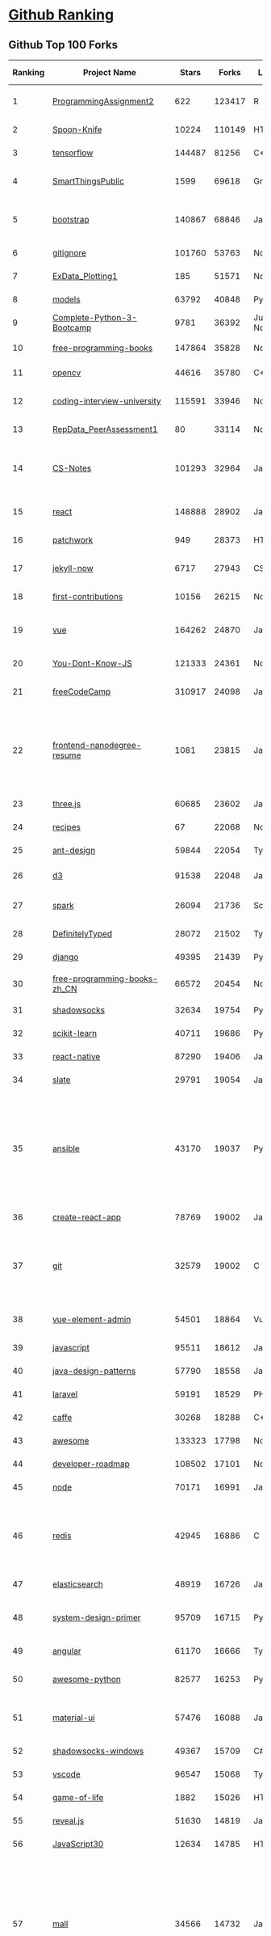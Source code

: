 [Github Ranking](../README.md)
==========

## Github Top 100 Forks

| Ranking | Project Name | Stars | Forks | Language | Open Issues | Description | Last Commit |
| ------- | ------------ | ----- | ----- | -------- | ----------- | ----------- | ----------- |
| 1 | [ProgrammingAssignment2](https://github.com/rdpeng/ProgrammingAssignment2) | 622 | 123417 | R | 3128 | Repository for Programming Assignment 2 for R Programming on Coursera | 2020-05-19T05:56:33Z |
| 2 | [Spoon-Knife](https://github.com/octocat/Spoon-Knife) | 10224 | 110149 | HTML | 14954 | This repo is for demonstration purposes only. | 2020-05-19T10:25:14Z |
| 3 | [tensorflow](https://github.com/tensorflow/tensorflow) | 144487 | 81256 | C++ | 3619 | An Open Source Machine Learning Framework for Everyone | 2020-05-19T09:36:01Z |
| 4 | [SmartThingsPublic](https://github.com/SmartThingsCommunity/SmartThingsPublic) | 1599 | 69618 | Groovy | 1709 | SmartThings open-source DeviceTypeHandlers and SmartApps code | 2020-05-19T10:16:57Z |
| 5 | [bootstrap](https://github.com/twbs/bootstrap) | 140867 | 68846 | JavaScript | 378 | The most popular HTML, CSS, and JavaScript framework for developing responsive, mobile first projects on the web. | 2020-05-19T05:34:30Z |
| 6 | [gitignore](https://github.com/github/gitignore) | 101760 | 53763 | None | 133 | A collection of useful .gitignore templates | 2020-05-18T14:51:07Z |
| 7 | [ExData_Plotting1](https://github.com/rdpeng/ExData_Plotting1) | 185 | 51571 | None | 624 | Plotting Assignment 1 for Exploratory Data Analysis | 2020-05-17T19:28:36Z |
| 8 | [models](https://github.com/tensorflow/models) | 63792 | 40848 | Python | 906 | Models and examples built with TensorFlow | 2020-05-19T07:37:53Z |
| 9 | [Complete-Python-3-Bootcamp](https://github.com/Pierian-Data/Complete-Python-3-Bootcamp) | 9781 | 36392 | Jupyter Notebook | 60 | Course Files for Complete Python 3 Bootcamp Course on Udemy | 2020-05-13T04:46:35Z |
| 10 | [free-programming-books](https://github.com/EbookFoundation/free-programming-books) | 147864 | 35828 | None | 51 | :books: Freely available programming books | 2020-05-19T02:36:16Z |
| 11 | [opencv](https://github.com/opencv/opencv) | 44616 | 35780 | C++ | 1787 | Open Source Computer Vision Library | 2020-05-19T09:16:15Z |
| 12 | [coding-interview-university](https://github.com/jwasham/coding-interview-university) | 115591 | 33946 | None | 55 | A complete computer science study plan to become a software engineer. | 2020-05-16T18:16:52Z |
| 13 | [RepData_PeerAssessment1](https://github.com/rdpeng/RepData_PeerAssessment1) | 80 | 33114 | None | 285 | Peer Assessment 1 for Reproducible Research | 2020-05-18T15:00:35Z |
| 14 | [CS-Notes](https://github.com/CyC2018/CS-Notes) | 101293 | 32964 | Java | 44 | :books: 技术面试必备基础知识、Leetcode、计算机操作系统、计算机网络、系统设计、Java、Python、C++ | 2020-05-13T14:24:03Z |
| 15 | [react](https://github.com/facebook/react) | 148888 | 28902 | JavaScript | 601 | A declarative, efficient, and flexible JavaScript library for building user interfaces. | 2020-05-19T09:04:22Z |
| 16 | [patchwork](https://github.com/jlord/patchwork) | 949 | 28373 | HTML | 1368 | All the Git-it Workshop completers!  | 2020-05-19T07:55:52Z |
| 17 | [jekyll-now](https://github.com/barryclark/jekyll-now) | 6717 | 27943 | CSS | 201 | Build a Jekyll blog in minutes, without touching the command line. | 2020-05-18T21:21:02Z |
| 18 | [first-contributions](https://github.com/firstcontributions/first-contributions) | 10156 | 26215 | None | 602 | 🚀✨ Help beginners to contribute to open source projects | 2020-05-19T10:04:14Z |
| 19 | [vue](https://github.com/vuejs/vue) | 164262 | 24870 | JavaScript | 502 | 🖖 Vue.js is a progressive, incrementally-adoptable JavaScript framework for building UI on the web. | 2020-05-18T17:08:28Z |
| 20 | [You-Dont-Know-JS](https://github.com/getify/You-Dont-Know-JS) | 121333 | 24361 | None | 110 | A book series on JavaScript. @YDKJS on twitter. | 2020-05-14T14:22:03Z |
| 21 | [freeCodeCamp](https://github.com/freeCodeCamp/freeCodeCamp) | 310917 | 24098 | JavaScript | 276 | freeCodeCamp.org's open source codebase and curriculum. Learn to code at home. | 2020-05-19T10:50:21Z |
| 22 | [frontend-nanodegree-resume](https://github.com/udacity/frontend-nanodegree-resume) | 1081 | 23815 | JavaScript | 3 | This repository is used for one of the projects in Udacity's Front-End Web Developer Nanodegree program. Learn how to become a Front-End Developer today with line-by-line code reviewed projects and get a job with career services! | 2020-03-18T01:23:05Z |
| 23 | [three.js](https://github.com/mrdoob/three.js) | 60685 | 23602 | JavaScript | 560 | JavaScript 3D library. | 2020-05-19T09:34:20Z |
| 24 | [recipes](https://github.com/LarryMad/recipes) | 67 | 22068 | None | 2258 | None | 2020-05-14T04:01:24Z |
| 25 | [ant-design](https://github.com/ant-design/ant-design) | 59844 | 22054 | TypeScript | 489 | 🌈 A UI Design Language and React UI library | 2020-05-19T10:33:59Z |
| 26 | [d3](https://github.com/d3/d3) | 91538 | 22048 | JavaScript | 5 | Bring data to life with SVG, Canvas and HTML. :bar_chart::chart_with_upwards_trend::tada: | 2020-04-20T17:59:50Z |
| 27 | [spark](https://github.com/apache/spark) | 26094 | 21736 | Scala | 226 | Apache Spark - A unified analytics engine for large-scale data processing | 2020-05-19T09:57:34Z |
| 28 | [DefinitelyTyped](https://github.com/DefinitelyTyped/DefinitelyTyped) | 28072 | 21502 | TypeScript | 3461 | The repository for high quality TypeScript type definitions. | 2020-05-19T10:47:23Z |
| 29 | [django](https://github.com/django/django) | 49395 | 21439 | Python | 238 | The Web framework for perfectionists with deadlines. | 2020-05-19T10:33:48Z |
| 30 | [free-programming-books-zh_CN](https://github.com/justjavac/free-programming-books-zh_CN) | 66572 | 20454 | None | 2 | :books: 免费的计算机编程类中文书籍，欢迎投稿 | 2020-05-01T02:28:42Z |
| 31 | [shadowsocks](https://github.com/shadowsocks/shadowsocks) | 32634 | 19754 | Python | 449 | None | 2019-11-06T02:01:03Z |
| 32 | [scikit-learn](https://github.com/scikit-learn/scikit-learn) | 40711 | 19686 | Python | 2303 | scikit-learn: machine learning in Python | 2020-05-19T10:54:33Z |
| 33 | [react-native](https://github.com/facebook/react-native) | 87290 | 19406 | JavaScript | 850 | A framework for building native apps with React. | 2020-05-19T10:20:50Z |
| 34 | [slate](https://github.com/slatedocs/slate) | 29791 | 19054 | JavaScript | 49 | Beautiful static documentation for your API | 2020-05-18T04:28:18Z |
| 35 | [ansible](https://github.com/ansible/ansible) | 43170 | 19037 | Python | 5888 | Ansible is a radically simple IT automation platform that makes your applications and systems easier to deploy. Avoid writing scripts or custom code to deploy and update your applications — automate in a language that approaches plain English, using SSH, with no agents to install on remote systems. https://docs.ansible.com/ansible/ | 2020-05-19T10:12:05Z |
| 36 | [create-react-app](https://github.com/facebook/create-react-app) | 78769 | 19002 | JavaScript | 617 | Set up a modern web app by running one command. | 2020-05-16T19:12:41Z |
| 37 | [git](https://github.com/git/git) | 32579 | 19002 | C | 32 | Git Source Code Mirror - This is a publish-only repository and all pull requests are ignored. Please follow Documentation/SubmittingPatches procedure for any of your improvements. | 2020-05-18T22:00:28Z |
| 38 | [vue-element-admin](https://github.com/PanJiaChen/vue-element-admin) | 54501 | 18864 | Vue | 635 | :tada: A magical vue admin                                                                https://panjiachen.github.io/vue-element-admin | 2020-05-14T02:37:50Z |
| 39 | [javascript](https://github.com/airbnb/javascript) | 95511 | 18612 | JavaScript | 117 | JavaScript Style Guide | 2020-05-09T22:50:17Z |
| 40 | [java-design-patterns](https://github.com/iluwatar/java-design-patterns) | 57790 | 18558 | Java | 173 | Design patterns implemented in Java | 2020-05-17T18:44:55Z |
| 41 | [laravel](https://github.com/laravel/laravel) | 59191 | 18529 | PHP | 29 | A PHP framework for web artisans | 2020-05-18T21:50:28Z |
| 42 | [caffe](https://github.com/BVLC/caffe) | 30268 | 18288 | C++ | 1122 | Caffe: a fast open framework for deep learning. | 2020-04-09T10:13:42Z |
| 43 | [awesome](https://github.com/sindresorhus/awesome) | 133323 | 17798 | None | 42 | 😎 Awesome lists about all kinds of interesting topics | 2020-05-18T13:22:13Z |
| 44 | [developer-roadmap](https://github.com/kamranahmedse/developer-roadmap) | 108502 | 17101 | None | 17 | Roadmap to becoming a web developer in 2020 | 2020-05-16T14:00:02Z |
| 45 | [node](https://github.com/nodejs/node) | 70171 | 16991 | JavaScript | 1316 | Node.js JavaScript runtime :sparkles::turtle::rocket::sparkles: | 2020-05-19T07:06:09Z |
| 46 | [redis](https://github.com/antirez/redis) | 42945 | 16886 | C | 2684 | Redis is an in-memory database that persists on disk. The data model is key-value, but many different kind of values are supported: Strings, Lists, Sets, Sorted Sets, Hashes, Streams, HyperLogLogs, Bitmaps. | 2020-05-19T07:25:51Z |
| 47 | [elasticsearch](https://github.com/elastic/elasticsearch) | 48919 | 16726 | Java | 2781 | Open Source, Distributed, RESTful Search Engine | 2020-05-19T10:52:03Z |
| 48 | [system-design-primer](https://github.com/donnemartin/system-design-primer) | 95709 | 16715 | Python | 159 | Learn how to design large-scale systems. Prep for the system design interview.  Includes Anki flashcards. | 2020-05-17T19:02:17Z |
| 49 | [angular](https://github.com/angular/angular) | 61170 | 16666 | TypeScript | 3465 | One framework. Mobile & desktop. | 2020-05-19T10:56:18Z |
| 50 | [awesome-python](https://github.com/vinta/awesome-python) | 82577 | 16253 | Python | 48 | A curated list of awesome Python frameworks, libraries, software and resources | 2020-05-18T12:32:30Z |
| 51 | [material-ui](https://github.com/mui-org/material-ui) | 57476 | 16088 | JavaScript | 410 | React components for faster and easier web development. Build your own design system, or start with Material Design. | 2020-05-19T09:59:01Z |
| 52 | [shadowsocks-windows](https://github.com/shadowsocks/shadowsocks-windows) | 49367 | 15709 | C# | 56 | If you want to keep a secret, you must also hide it from yourself. | 2020-05-18T04:37:24Z |
| 53 | [vscode](https://github.com/microsoft/vscode) | 96547 | 15068 | TypeScript | 5100 | Visual Studio Code | 2020-05-19T09:59:00Z |
| 54 | [game-of-life](https://github.com/wakaleo/game-of-life) | 1882 | 15026 | HTML | 181 | Demo application for the 'Jenkins: The Definitive Guide' book | 2020-05-18T22:00:10Z |
| 55 | [reveal.js](https://github.com/hakimel/reveal.js) | 51630 | 14819 | JavaScript | 550 | The HTML Presentation Framework | 2020-05-19T09:16:27Z |
| 56 | [JavaScript30](https://github.com/wesbos/JavaScript30) | 12634 | 14785 | HTML | 2 | 30 Day Vanilla JS Challenge | 2020-05-14T04:16:59Z |
| 57 | [mall](https://github.com/macrozheng/mall) | 34566 | 14732 | Java | 14 | mall项目是一套电商系统，包括前台商城系统及后台管理系统，基于SpringBoot+MyBatis实现，采用Docker容器化部署。 前台商城系统包含首页门户、商品推荐、商品搜索、商品展示、购物车、订单流程、会员中心、客户服务、帮助中心等模块。 后台管理系统包含商品管理、订单管理、会员管理、促销管理、运营管理、内容管理、统计报表、财务管理、权限管理、设置等模块。 | 2020-05-18T12:28:51Z |
| 58 | [cpython](https://github.com/python/cpython) | 31147 | 14696 | Python | 1197 | The Python programming language | 2020-05-19T10:33:58Z |
| 59 | [animate.css](https://github.com/animate-css/animate.css) | 66687 | 14323 | CSS | 2 | 🍿 A cross-browser library of CSS animations. As easy to use as an easy thing. | 2020-05-12T19:31:47Z |
| 60 | [course-collaboration-travel-plans](https://github.com/udacity/course-collaboration-travel-plans) | 951 | 14107 | CSS | 7886 | None | 2020-05-19T04:51:47Z |
| 61 | [TensorFlow-Examples](https://github.com/aymericdamien/TensorFlow-Examples) | 37314 | 14067 | Jupyter Notebook | 195 | TensorFlow Tutorial and Examples for Beginners (support TF v1 & v2) | 2020-05-16T20:15:04Z |
| 62 | [flask](https://github.com/pallets/flask) | 50385 | 13506 | Python | 29 | The Python micro framework for building web applications. | 2020-05-18T22:04:42Z |
| 63 | [ionic](https://github.com/ionic-team/ionic) | 40983 | 13228 | TypeScript | 838 | Build amazing Native and Progressive Web Apps with web technologies. One app running on everything 🎉 | 2020-05-18T21:39:17Z |
| 64 | [COVID-19](https://github.com/CSSEGISandData/COVID-19) | 22224 | 13171 | None | 1572 | Novel Coronavirus (COVID-19) Cases, provided by JHU CSSE | 2020-05-19T10:32:41Z |
| 65 | [flutter](https://github.com/flutter/flutter) | 92686 | 12554 | Dart | 7720 | Flutter makes it easy and fast to build beautiful apps for mobile and beyond. | 2020-05-19T10:58:30Z |
| 66 | [darknet](https://github.com/pjreddie/darknet) | 17585 | 12344 | C | 1623 | Convolutional Neural Networks | 2020-05-18T17:59:43Z |
| 67 | [legacy-homebrew](https://github.com/Homebrew/legacy-homebrew) | 27796 | 12265 | None | 0 | 💀 The former home of Homebrew/homebrew (deprecated) | 2020-05-15T13:08:41Z |
| 68 | [odoo](https://github.com/odoo/odoo) | 17479 | 12262 | JavaScript | 2895 | Odoo. Open Source Apps To Grow Your Business. | 2020-05-19T10:57:53Z |
| 69 | [advanced-java](https://github.com/doocs/advanced-java) | 43614 | 12140 | Java | 11 | 😮 互联网 Java 工程师进阶知识完全扫盲：涵盖高并发、分布式、高可用、微服务、海量数据处理等领域知识，后端同学必看，前端同学也可学习 | 2020-05-14T03:10:10Z |
| 70 | [the-craft-of-selfteaching](https://github.com/selfteaching/the-craft-of-selfteaching) | 11794 | 12132 | Jupyter Notebook | 164 | One has no future if one couldn't teach themself. | 2020-05-17T00:43:36Z |
| 71 | [fullstack-nanodegree-vm](https://github.com/udacity/fullstack-nanodegree-vm) | 310 | 11996 | Python | 31 | None | 2020-04-14T05:35:22Z |
| 72 | [youtube-dl](https://github.com/ytdl-org/youtube-dl) | 66299 | 11575 | Python | 3446 | Command-line program to download videos from YouTube.com and other video sites | 2020-05-18T03:32:55Z |
| 73 | [SecLists](https://github.com/danielmiessler/SecLists) | 24729 | 11442 | PHP | 12 | SecLists is the security tester's companion. It's a collection of multiple types of lists used during security assessments, collected in one place. List types include usernames, passwords, URLs, sensitive data patterns, fuzzing payloads, web shells, and many more. | 2020-05-18T23:14:00Z |
| 74 | [awesome-machine-learning](https://github.com/josephmisiti/awesome-machine-learning) | 44667 | 11273 | Python | 3 | A curated list of awesome Machine Learning frameworks, libraries and software. | 2020-05-18T14:46:38Z |
| 75 | [netty](https://github.com/netty/netty) | 23552 | 11219 | Java | 423 | Netty project - an event-driven asynchronous network application framework | 2020-05-19T08:06:03Z |
| 76 | [shadowsocks-android](https://github.com/shadowsocks/shadowsocks-android) | 29667 | 11103 | Kotlin | 21 | A shadowsocks client for Android | 2020-05-19T01:29:07Z |
| 77 | [electron](https://github.com/electron/electron) | 82778 | 11093 | C++ | 1219 | :electron: Build cross-platform desktop apps with JavaScript, HTML, and CSS | 2020-05-19T07:29:41Z |
| 78 | [minimal-mistakes](https://github.com/mmistakes/minimal-mistakes) | 6511 | 11081 | CSS | 15 | :triangular_ruler: Jekyll theme for building a personal site, blog, project documentation, or portfolio. | 2020-05-17T22:32:51Z |
| 79 | [vue2-elm](https://github.com/bailicangdu/vue2-elm) | 33183 | 11007 | Vue | 70 | 基于 vue2 + vuex 构建一个具有 45 个页面的大型单页面应用 | 2020-04-29T05:39:00Z |
| 80 | [html5-boilerplate](https://github.com/h5bp/html5-boilerplate) | 44861 | 10752 | JavaScript | 3 | A professional front-end template for building fast, robust, and adaptable web apps or sites. | 2020-05-18T01:31:06Z |
| 81 | [Font-Awesome](https://github.com/FortAwesome/Font-Awesome) | 62845 | 10698 | JavaScript | 5326 | The iconic SVG, font, and CSS toolkit | 2020-03-23T18:53:55Z |
| 82 | [handson-ml](https://github.com/ageron/handson-ml) | 19797 | 10673 | Jupyter Notebook | 105 | A series of Jupyter notebooks that walk you through the fundamentals of Machine Learning and Deep Learning in python using Scikit-Learn and TensorFlow. | 2020-05-04T00:51:48Z |
| 83 | [starter-web](https://github.com/scm-ninja/starter-web) | 188 | 10651 | ApacheConf | 617 | Simple starting point website project based upon Initializr | 2020-05-19T09:12:33Z |
| 84 | [node-js-sample](https://github.com/heroku/node-js-sample) | 847 | 10614 | JavaScript | 7 | This repository is deprecated. Head over to https://github.com/heroku/node-js-getting-started | 2019-10-11T15:44:41Z |
| 85 | [lantern](https://github.com/getlantern/lantern) | 3468 | 10605 | Go | 2530 | Lantern官方版本下载 蓝灯 翻墙 代理 科学上网 外网 加速器 梯子 路由 lantern proxy vpn censorship-circumvention censorship gfw accelerator | 2020-05-08T18:25:35Z |
| 86 | [element](https://github.com/ElemeFE/element) | 45323 | 10467 | Vue | 1810 | A Vue.js 2.0 UI Toolkit for Web | 2020-05-18T11:45:36Z |
| 87 | [go](https://github.com/golang/go) | 72676 | 10399 | Go | 5855 | The Go programming language | 2020-05-19T09:29:40Z |
| 88 | [core](https://github.com/home-assistant/core) | 33295 | 10380 | Python | 1233 | :house_with_garden: Open source home automation that puts local control and privacy first | 2020-05-19T10:50:37Z |
| 89 | [Chart.js](https://github.com/chartjs/Chart.js) | 48775 | 10373 | JavaScript | 413 | Simple HTML5 Charts using the <canvas> tag | 2020-05-18T21:22:08Z |
| 90 | [PythonDataScienceHandbook](https://github.com/jakevdp/PythonDataScienceHandbook) | 23564 | 10168 | Jupyter Notebook | 136 | Python Data Science Handbook: full text in Jupyter Notebooks | 2020-05-08T01:08:23Z |
| 91 | [architecture-samples](https://github.com/android/architecture-samples) | 36437 | 10112 | Kotlin | 151 | A collection of samples to discuss and showcase different architectural tools and patterns for Android apps. | 2020-04-28T18:36:15Z |
| 92 | [pandas](https://github.com/pandas-dev/pandas) | 24972 | 10090 | Python | 3545 | Flexible and powerful data analysis / manipulation library for Python, providing labeled data structures similar to R data.frame objects, statistical functions, and much more | 2020-05-19T09:58:09Z |
| 93 | [AFNetworking](https://github.com/AFNetworking/AFNetworking) | 32757 | 10033 | Objective-C | 24 | A delightful networking framework for iOS, macOS, watchOS, and tvOS. | 2020-05-15T12:15:10Z |
| 94 | [spring-boot-examples](https://github.com/ityouknow/spring-boot-examples) | 22171 | 10008 | Java | 3 | about learning Spring Boot via examples. Spring Boot 教程、技术栈示例代码，快速简单上手教程。  | 2020-05-05T10:41:22Z |
| 95 | [azure-docs](https://github.com/MicrosoftDocs/azure-docs) | 3884 | 9990 | PowerShell | 3410 | Open source documentation of Microsoft Azure | 2020-05-19T09:16:49Z |
| 96 | [pytorch](https://github.com/pytorch/pytorch) | 38759 | 9952 | C++ | 5839 | Tensors and Dynamic neural networks in Python with strong GPU acceleration | 2020-05-19T10:58:10Z |
| 97 | [LeetCodeAnimation](https://github.com/MisterBooo/LeetCodeAnimation) | 54210 | 9950 | Java | 0 | Demonstrate all the questions on LeetCode in the form of animation.（用动画的形式呈现解LeetCode题目的思路） | 2020-05-18T08:28:40Z |
| 98 | [pydata-book](https://github.com/wesm/pydata-book) | 12223 | 9913 | Jupyter Notebook | 26 | Materials and IPython notebooks for "Python for Data Analysis" by Wes McKinney, published by O'Reilly Media | 2020-04-12T14:44:59Z |
| 99 | [Firmware](https://github.com/PX4/Firmware) | 3530 | 9825 | C++ | 697 | PX4 Autopilot Software | 2020-05-19T09:22:46Z |
| 100 | [lede](https://github.com/coolsnowwolf/lede) | 10412 | 9784 | C | 183 | Lean's OpenWrt source | 2020-05-19T08:41:00Z |

